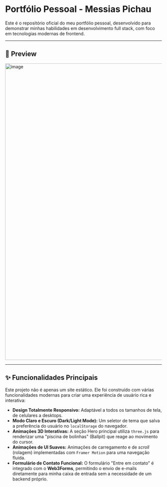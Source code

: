 # Portfólio Pessoal - Messias Pichau

Este é o repositório oficial do meu portfólio pessoal, desenvolvido para demonstrar minhas habilidades em desenvolvimento full stack, com foco em tecnologias modernas de frontend.

---

## 📸 Preview

<img width="2537" height="951" alt="image" src="https://github.com/user-attachments/assets/d6454946-5fb9-4a25-973a-cd9f12f6ecfa" />


---

## ✨ Funcionalidades Principais

Este projeto não é apenas um site estático. Ele foi construído com várias funcionalidades modernas para criar uma experiência de usuário rica e interativa:

* **Design Totalmente Responsivo:** Adaptável a todos os tamanhos de tela, de celulares a desktops.
* **Modo Claro e Escuro (Dark/Light Mode):** Um seletor de tema que salva a preferência do usuário no `localStorage` do navegador.
* **Animações 3D Interativas:** A seção Hero principal utiliza `three.js` para renderizar uma "piscina de bolinhas" (Ballpit) que reage ao movimento do cursor.
* **Animações de UI Suaves:** Animações de carregamento e de *scroll* (rolagem) implementadas com `Framer Motion` para uma navegação fluida.
* **Formulário de Contato Funcional:** O formulário "Entre em contato" é integrado com o **Web3Forms**, permitindo o envio de e-mails diretamente para minha caixa de entrada sem a necessidade de um backend próprio.
